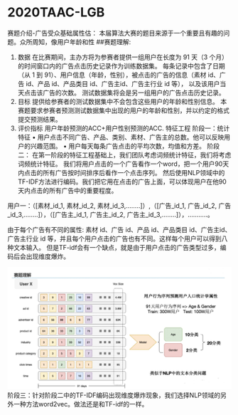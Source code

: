 # 2020TAAC-LGB
赛题介绍-广告受众基础属性估：
本届算法大赛的题目来源于一个重要且有趣的问题。众所周知，像用户年龄和性
##赛题理解:
1.	数据
在比赛期间，主办方将为参赛者提供一组用户在长度为 91 天（3 个月）的时间窗口内的广告点击历史记录作为训练数据集。
每条记录中包含了日期（从 1 到 91）、用户信息（年龄，性别），被点击的广告的信息（素材 id、广告 id、产品 id、产品类目 id、广告主id、广告主行业 id 等），
以及该用户当天点击该广告的次数。
测试数据集将会是另一组用户的广告点击历史记录。
2.	目标
提供给参赛者的测试数据集中不会包含这些用户的年龄和性别信息。
本赛题要求参赛者预测测试数据集中出现的用户的年龄和性别，并以约定的格式提交预测结果。
3.	评价指标
用户年龄预测的ACC+用户性别预测的ACC.
特征工程
阶段一：统计特征
•	用户点击不同广告、产品、类别、素材、广告主的总数。他可以反映用户的兴趣范围。
•	用户每天每条广告点击的平均次数，均值和方差。
阶段二：
在第一阶段的特征工程基础上，我们团队考虑词频统计特征，我们将考虑词频统计特征。
我们将用户点击的一个广告看作一个word，把一个用户90天内点击的所有广告按时间排序后看作一个点击序列。
然后使用NLP领域中的TF-IDF方法进行编码。我们把它用在点击的广告上面，可以体现用户在他90天内点击的所有广告中的重要程度。

用户一：（[素材_id_1, 素材_id_2, 素材_id_3,……..]）,（[广告_id_1, 广告_id_2, 广告_id_3,……..]），（[广告主_id_1, 广告主_id_2, 广告主_id_3,……..]），………..。

由于每个广告有不同的属性: 素材 id、广告 id、产品 id、产品类目 id、广告主id、广告主行业 id 等，并且每个用户点击的广告也有不同。这样每个用户可以得到八种文本输入。
但是TF-idf会有一个缺点，就是由于用户点击的广告类型过多，编码后会出现维度爆炸。
       
![image](https://github.com/linqinhui/2020TAAC-LGB/blob/master/v2-06840c84e302411b49aee9432ecf155f_r.jpg) 
阶段三：针对阶段二中的TF-IDF编码出现维度爆炸现象，我们选择NLP领域的另外一种方法word2vec。做法还是和TF-idf的一样。
